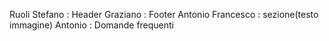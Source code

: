 Ruoli
Stefano : Header
Graziano : Footer
Antonio Francesco : sezione(testo immagine)
Antonio : Domande frequenti